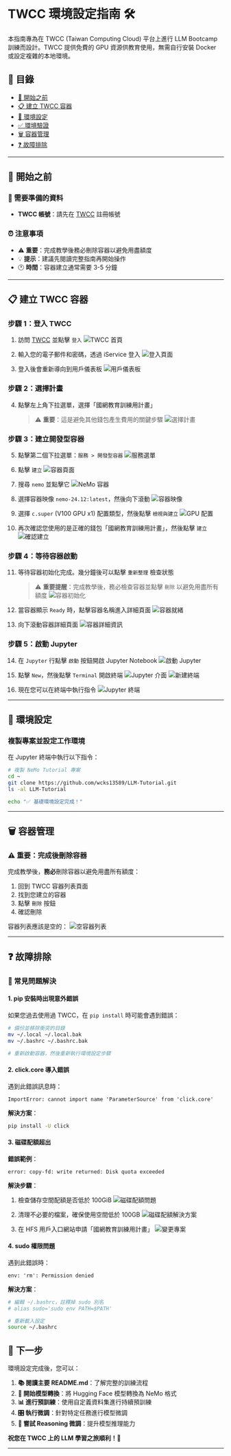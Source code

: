 # TWCC 環境設定指南 🛠️

本指南專為在 TWCC (Taiwan Computing Cloud) 平台上進行 LLM Bootcamp 訓練而設計。TWCC 提供免費的 GPU 資源供教育使用，無需自行安裝 Docker 或設定複雜的本地環境。

## 📖 目錄

- [🎯 開始之前](#🎯-開始之前)
- [📋 建立 TWCC 容器](#📋-建立-twcc-容器)
- [🔧 環境設定](#🔧-環境設定)
- [✅ 環境驗證](#✅-環境驗證)
- [🗑️ 容器管理](#🗑️-容器管理)
- [❓ 故障排除](#❓-故障排除)

---

## 🎯 開始之前

### 📝 需要準備的資料
- **TWCC 帳號**：請先在 [TWCC](https://www.twcc.ai) 註冊帳號

### ⏰ 注意事項
- ⚠️ **重要**：完成教學後務必刪除容器以避免用盡額度
- 💡 **提示**：建議先閱讀完整指南再開始操作
- 🕐 **時間**：容器建立通常需要 3-5 分鐘

---

## 📋 建立 TWCC 容器

### 步驟 1：登入 TWCC

1. 訪問 [TWCC](https://www.twcc.ai) 並點擊 `登入`
   ![TWCC 首頁](../docs/images/01-home.png)

2. 輸入您的電子郵件和密碼，透過 iService 登入
   ![登入頁面](../docs/images/02-login.png)

3. 登入後會重新導向到用戶儀表板
   ![用戶儀表板](../docs/images/03-dashboard.png)

### 步驟 2：選擇計畫

4. 點擊左上角下拉選單，選擇「國網教育訓練用計畫」
   > ⚠️ **重要**：這是避免其他錢包產生費用的關鍵步驟
   ![選擇計畫](../docs/images/04-project.png)

### 步驟 3：建立開發型容器

5. 點擊第二個下拉選單：`服務 > 開發型容器`
   ![服務選單](../docs/images/05-services.png)

6. 點擊 `建立`
   ![容器頁面](../docs/images/06-interactive-container.png)

7. 搜尋 `nemo` 並點擊它
   ![NeMo 容器](../docs/images/07_1-nemo-container.png)

8. 選擇容器映像 `nemo-24.12:latest`，然後向下滾動
   ![容器映像](../docs/images/08-container-image.png)

9. 選擇 `c.super` (V100 GPU x1) 配置類型，然後點擊 `檢視與建立`
   ![GPU 配置](../docs/images/09-container-gpu.png)

10. 再次確認您使用的是正確的錢包「國網教育訓練用計畫」，然後點擊 `建立`
    ![確認建立](../docs/images/10-container-warning.png)

### 步驟 4：等待容器啟動

11. 等待容器初始化完成。幾分鐘後可以點擊 `重新整理` 檢查狀態
    > ⚠️ **重要提醒**：完成教學後，務必檢查容器並點擊 `刪除` 以避免用盡所有額度
    ![容器初始化](../docs/images/11-container-initializing.png)

12. 當容器顯示 `Ready` 時，點擊容器名稱進入詳細頁面
    ![容器就緒](../docs/images/12-container-ready.png)

13. 向下滾動容器詳細頁面
    ![容器詳細資訊](../docs/images/13-container-details.png)

### 步驟 5：啟動 Jupyter

14. 在 `Jupyter` 行點擊 `啟動` 按鈕開啟 Jupyter Notebook
    ![啟動 Jupyter](../docs/images/14-container-jupyter.png)

15. 點擊 `New`，然後點擊 `Terminal` 開啟終端
    ![Jupyter 介面](../docs/images/15-jupyter.png)
    ![新建終端](../docs/images/16-jupyter-new.png)

16. 現在您可以在終端中執行指令
    ![Jupyter 終端](../docs/images/17-jupyter-terminal.png)

---

## 🔧 環境設定

### 複製專案並設定工作環境

在 Jupyter 終端中執行以下指令：

```bash
# 複製 NeMo Tutorial 專案
cd ~
git clone https://github.com/wcks13589/LLM-Tutorial.git
ls -al LLM-Tutorial

echo "✅ 基礎環境設定完成！"
```

---

## 🗑️ 容器管理

### ⚠️ 重要：完成後刪除容器

完成教學後，**務必**刪除容器以避免用盡所有額度：

1. 回到 TWCC 容器列表頁面
2. 找到您建立的容器
3. 點擊 `刪除` 按鈕
4. 確認刪除

容器列表應該是空的：
![空容器列表](../docs/images/06-interactive-container.png)

---

## ❓ 故障排除

### 🔧 常見問題解決

#### 1. pip 安裝時出現意外錯誤

如果您過去使用過 TWCC，在 `pip install` 時可能會遇到錯誤：

```bash
# 備份並移除衝突的目錄
mv ~/.local ~/.local.bak
mv ~/.bashrc ~/.bashrc.bak

# 重新啟動容器，然後重新執行環境設定步驟
```

#### 2. click.core 導入錯誤

遇到此錯誤訊息時：
```
ImportError: cannot import name 'ParameterSource' from 'click.core'
```

**解決方案**：
```bash
pip install -U click
```

#### 3. 磁碟配額超出

**錯誤範例**：
```
error: copy-fd: write returned: Disk quota exceeded
```

**解決步驟**：

1. 檢查儲存空間配額是否低於 100GiB
   ![磁碟配額問題](../docs/images/faq-disk-quota-issue-1.png)

2. 清理不必要的檔案，確保使用空間低於 100GB
   ![磁碟配額解決方案](../docs/images/faq-disk-quota-solution-1.png)

3. 在 HFS 用戶入口網站申請「國網教育訓練用計畫」
   ![變更專案](../docs/images/faq-disk-quota-solution-2.png)

#### 4. sudo 權限問題

遇到此錯誤時：
```
env: 'rm': Permission denied
```

**解決方案**：
```bash
# 編輯 ~/.bashrc，註釋掉 sudo 別名
# alias sudo='sudo env PATH=$PATH'

# 重新載入設定
source ~/.bashrc
```

## 🎯 下一步

環境設定完成後，您可以：

1. **📚 閱讀主要 README.md**：了解完整的訓練流程
2. **🔄 開始模型轉換**：將 Hugging Face 模型轉換為 NeMo 格式
3. **📊 進行預訓練**：使用自定義資料集進行持續預訓練
4. **🎛️ 執行微調**：針對特定任務進行模型微調
5. **🧠 嘗試 Reasoning 微調**：提升模型推理能力

**祝您在 TWCC 上的 LLM 學習之旅順利！🚀**

---
